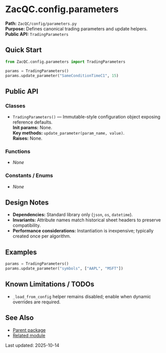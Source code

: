 # ZacQC.config.parameters
**Path:** `ZacQC/config/parameters.py`  
**Purpose:** Defines canonical trading parameters and update helpers.  
**Public API:** `TradingParameters`

## Quick Start
```python
from ZacQC.config.parameters import TradingParameters

params = TradingParameters()
params.update_parameter("SameConditionTimeC1", 15)
```

## Public API
### Classes
- `TradingParameters()` — Immutable-style configuration object exposing reference defaults.  
  **Init params:** None.  
  **Key methods:** `update_parameter(param_name, value)`.  
  **Raises:** None.

### Functions
- _None_

### Constants / Enums
- _None_

## Design Notes
- **Dependencies:** Standard library only (`json`, `os`, `datetime`).  
- **Invariants:** Attribute names match historical sheet headers to preserve compatibility.  
- **Performance considerations:** Instantiation is inexpensive; typically created once per algorithm.

## Examples
```python
params = TradingParameters()
params.update_parameter("symbols", ["AAPL", "MSFT"])
```

## Known Limitations / TODOs
- `_load_from_config` helper remains disabled; enable when dynamic overrides are required.

## See Also
- [Parent package](../modules/ZacQC.config.md)
- [Related module](../modules/ZacQC.main.md)

Last updated: 2025-10-14

